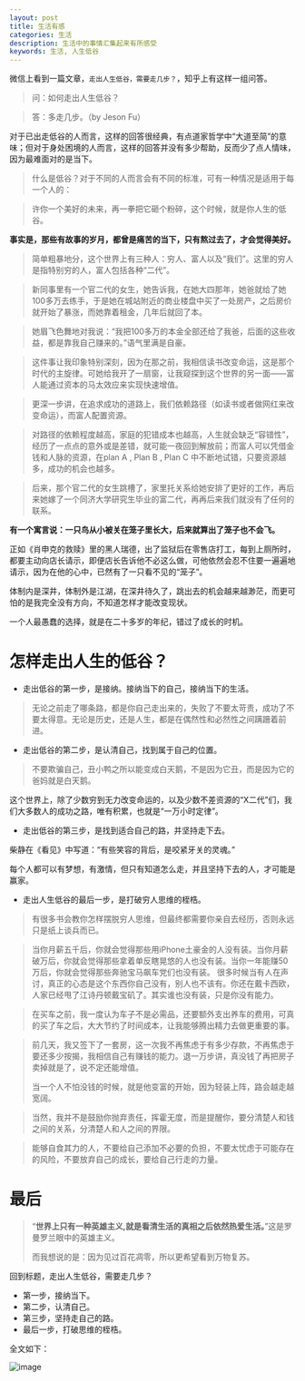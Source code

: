 ```yaml
---
layout: post
title: 生活有感
categories: 生活
description: 生活中的事情汇集起来有所感受
keywords: 生活, 人生低谷
---
```


微信上看到一篇文章，`走出人生低谷，需要走几步？`，知乎上有这样一组问答。

> 问：如何走出人生低谷？

> 答：多走几步。（by Jeson Fu）


对于已出走低谷的人而言，这样的回答很经典，有点道家哲学中“大道至简”的意味；但对于身处困境的人而言，这样的回答并没有多少帮助，反而少了点人情味，因为最难面对的是当下。

> 什么是低谷？对于不同的人而言会有不同的标准，可有一种情况是适用于每一个人的：

> 许你一个美好的未来，再一拳把它砸个粉碎，这个时候，就是你人生的低谷。

**事实是，那些有故事的岁月，都曾是痛苦的当下，只有熬过去了，才会觉得美好。**


> 简单粗暴地分，这个世界上有三种人：穷人、富人以及“我们”。这里的穷人是指特别穷的人，富人包括各种“二代”。

> 新同事里有一个官二代的女生，她告诉我，在她大四那年，她爸就给了她100多万去练手，于是她在城站附近的商业楼盘中买了一处房产，之后房价就开始了暴涨，而她靠着租金，几年后就回了本。

> 她眉飞色舞地对我说：“我把100多万的本金全部还给了我爸，后面的这些收益，都是靠我自己赚来的。”语气里满是自豪。

> 这件事让我印象特别深刻，因为在那之前，我相信读书改变命运，这是那个时代的主旋律。可她给我开了一扇窗，让我窥探到这个世界的另一面——富人能通过资本的马太效应来实现快速增值。

> 更深一步讲，在追求成功的道路上，我们依赖路径（如读书或者做网红来改变命运），而富人配置资源。

> 对路径的依赖程度越高，家庭的犯错成本也越高，人生就会缺乏“容错性”，经历了一点点的意外或是差错，就可能一夜回到解放前；而富人可以凭借金钱和人脉的资源，在plan A , Plan B , Plan C 中不断地试错，只要资源越多，成功的机会也越多。

> 后来，那个官二代的女生跳槽了，家里托关系给她安排了更好的工作，再后来她嫁了一个同济大学研究生毕业的富二代，再再后来我们就没有了任何的联系。


**有一个寓言说：一只鸟从小被关在笼子里长大，后来就算出了笼子也不会飞。**

正如《肖申克的救赎》里的黑人瑞德，出了监狱后在零售店打工，每到上厕所时，都要主动向店长请示，即便店长告诉他不必这么做，可他依然会忍不住要一遍遍地请示，因为在他的心中，已然有了一只看不见的“笼子”。

体制内是深井，体制外是江湖，在深井待久了，跳出去的机会越来越渺茫，而更可怕的是我完全没有方向，不知道怎样才能改变现状。

一个人最愚蠢的选择，就是在二十多岁的年纪，错过了成长的时机。


# 怎样走出人生的低谷？


- 走出低谷的第一步，是接纳。接纳当下的自己，接纳当下的生活。

> 无论之前走了哪条路，都是你自己走出来的，失败了不要太苛责，成功了不要太得意。无论是历史，还是人生，都是在偶然性和必然性之间蹒跚着前进。


- 走出低谷的第二步，是认清自己，找到属于自己的位置。

> 不要欺骗自己，丑小鸭之所以能变成白天鹅，不是因为它丑，而是因为它的爸妈就是白天鹅。

这个世界上，除了少数穷到无力改变命运的，以及少数不差资源的“X二代”们，我们大多数人的成功之路，唯有积累，也就是“一万小时定律”。


- 走出低谷的第三步，是找到适合自己的路，并坚持走下去。

柴静在《看见》中写道：“有些笑容的背后，是咬紧牙关的灵魂。”

每个人都可以有梦想，有激情，但只有知道怎么走，并且坚持下去的人，才可能是赢家。

- 走出人生低谷的最后一步，是打破穷人思维的桎梏。


> 有很多书会教你怎样摆脱穷人思维，但最终都需要你亲自去经历，否则永远只是纸上谈兵而已。

> 当你月薪五千后，你就会觉得那些用iPhone土豪金的人没有装。当你月薪破万后，你就会觉得那些拿着单反瞎晃悠的人也没有装。当你一年能赚50万后，你就会觉得那些奔驰宝马飙车党们也没有装。 很多时候当有人在声讨，真正的心态是这个东西你自己没有，别人也不该有。你还在戴卡西欧，人家已经甩了江诗丹顿戴宝矶了。其实谁也没有装，只是你没有能力。

> 在买车之前，我一度认为车子不是必需品，还要额外支出养车的费用，可真的买了车之后，大大节约了时间成本，让我能够腾出精力去做更重要的事。

> 前几天，我又签下了一套房，这一次我不再焦虑于有多少存款，不再焦虑于要还多少按揭，我相信自己有赚钱的能力。退一万步讲，真没钱了再把房子卖掉就是了，说不定还能增值。
> 
> 当一个人不怕没钱的时候，就是他变富的开始，因为轻装上阵，路会越走越宽阔。

> 当然，我并不是鼓励你抛弃责任，挥霍无度，而是提醒你，要分清楚人和钱之间的关系，分清楚人和人之间的界限。

> 能够自食其力的人，不要给自己添加不必要的负担，不要太忧虑于可能存在的风险，不要放弃自己的成长，要给自己行走的力量。

# 最后

> “**世界上只有一种英雄主义,就是看清生活的真相之后依然热爱生活。**”这是罗曼罗兰眼中的英雄主义。
> 
> 而我想说的是：因为见过百花凋零，所以更希望看到万物复苏。

回到标题，走出人生低谷，需要走几步？

- 第一步，接纳当下。
- 第二步，认清自己。
- 第三步，坚持走自己的路。
- 最后一步，打破思维的桎梏。

全文如下：

![image](https://github.com/stdupanda/stdupanda.github.io/images/posts/walk-out-from-trough.png)